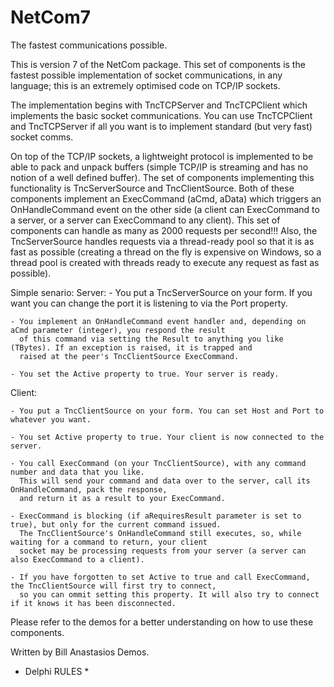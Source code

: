 # NetCom7
The fastest communications possible.

This is version 7 of the NetCom package. 
This set of components is the fastest possible implementation of socket communications, in any language; 
this is an extremely optimised code on TCP/IP sockets. 

The implementation begins with TncTCPServer and TncTCPClient which implements the basic socket communications.
You can use TncTCPClient and TncTCPServer if all you want is to implement standard (but very fast) socket comms.

On top of the TCP/IP sockets, a lightweight protocol is implemented to be able to pack and unpack buffers
(simple TCP/IP is streaming and has no notion of a well defined buffer). The set of components implementing
this functionality is TncServerSource and TncClientSource. Both of these components implement an
ExecCommand (aCmd, aData) which triggers an OnHandleCommand event on the other side (a client can ExecCommand to a server, 
or a server can ExecCommand to any client). This set of components can handle as many as 2000 requests per second!!!
Also, the TncServerSource handles requests via a thread-ready pool so that it is as fast as possible 
(creating a thread on the fly is expensive on Windows, so a thread pool is created with threads ready to execute
any request as fast as possible).

Simple senario:
  Server:
    - You put a TncServerSource on your form. If you want you can change the port it is listening to via the Port property.
    
    - You implement an OnHandleCommand event handler and, depending on aCmd parameter (integer), you respond the result 
      of this command via setting the Result to anything you like (TBytes). If an exception is raised, it is trapped and
      raised at the peer's TncClientSource ExecCommand.
      
    - You set the Active property to true. Your server is ready.
    
  Client:
  
    - You put a TncClientSource on your form. You can set Host and Port to whatever you want. 
    
    - You set Active property to true. Your client is now connected to the server.
    
    - You call ExecCommand (on your TncClientSource), with any command number and data that you like.
      This will send your command and data over to the server, call its OnHandleCommand, pack the response, 
      and return it as a result to your ExecCommand. 
      
    - ExecCommand is blocking (if aRequiresResult parameter is set to true), but only for the current command issued.
      The TncClientSource's OnHandleCommand still executes, so, while waiting for a command to return, your client
      socket may be processing requests from your server (a server can also ExecCommand to a client).
      
    - If you have forgotten to set Active to true and call ExecCommand, the TncClientSource will first try to connect, 
      so you can ommit setting this property. It will also try to connect if it knows it has been disconnected.
      
Please refer to the demos for a better understanding on how to use these components.

Written by Bill Anastasios Demos.

* Delphi RULES *

